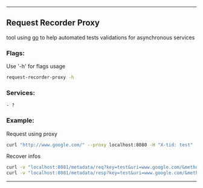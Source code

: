  ---------------------------------------------
## Request Recorder Proxy
tool using [go] to help automated tests validations for asynchronous services

### Flags:
Use '-h' for flags usage
```sh
request-recorder-proxy -h
```

### Services:
	- ?

### Example:

Request using proxy
```sh
curl "http://www.google.com/" --proxy localhost:8080 -H "X-tid: test"
```

Recover infos
```sh
curl -v "localhost:8081/metadata/req?key=test&uri=www.google.com/&method=get"
curl -v "localhost:8081/metadata/resp?key=test&uri=www.google.com/&method=get"
```


 
---------------------------------------------

[go]:http://golang.org/

